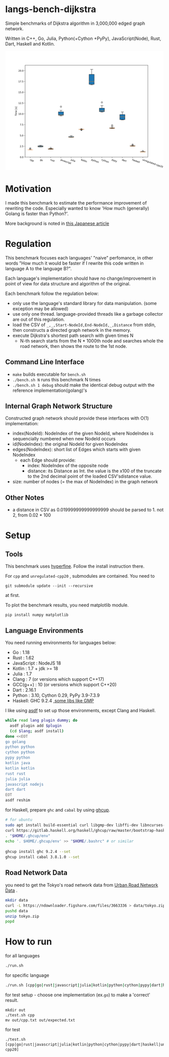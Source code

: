 # langs-bench-dijkstra
Simple benchmarks of Dijkstra algorithm in 3,000,000 edged graph network. 

Written in C++, Go, Julia, Python(+Cython +PyPy), JavaScript(Node), Rust, Dart, Haskell and Kotlin.

<img src="result-20.png" width="600">

# Motivation

I made this benchmark to estimate the performance improvement of rewriting the code. Especially wanted to know 'How much (generally) Golang is faster than Python?'.

More background is noted in [this Japanese article](https://qiita.com/reki2000/items/55ef54b96b26d80ad694)

# Regulation

This benchmark focuses each languages' "naive" perfomance, in other words "How much it would be faster if I rewrite this code written in language A to the language B?". 

Each language's implementation should have no change/improvement in point of view for data structure and algorithm of the original.

Each benchmark follow the regulation below:
- only use the language's standard library for data manipulation. (some exception may be allowed)
- use only one thread. language-provided threads like a garbage collector are out of this regulation.
- load the CSV of  `_,_,Start-NodeId,End-NodeId,_,Distance` from stdin, then constructs a directed graph network in the memory.
- execute Dijkstra's shortest path search with given times N
  - N-th search starts from the N * 1000th node and searches whole the road network, then shows the route to the 1st node. 

## Command Line Interface

- `make` builds executable for `bench.sh`
- `./bench.sh N` runs this benchmark N times
- `./bench.sh 1 debug` should make the identical debug output with the reference implementation(golang)'s 

## Internal Graph Network Structure
Constructed graph network should provide these interfaces with O(1) implementation:
- index(NodeId): NodeIndex of the given NodeId, where NodeIndex is sequencially numbered when new NodeId occurs
- id(NodeIndex): the original NodeId for given NodeIndex
- edges(NodeIndex): short list of Edges which starts with given NodeIndex
  - each Edge should provide:
    - index: NodeIndex of the opposite node
    - distance: its Distance as Int. the value is the x100 of the truncate to the 2nd decimal point of the loaded CSV'sdistance value.
- size: number of nodes (= the max of NodeIndex) in the graph network

## Other Notes
- a distance in CSV as 0.019999999999999999 should be parsed to 1. not 2, from 0.02 * 100

# Setup

## Tools

This benchmark uses [hyperfine](https://github.com/sharkdp/hyperfine). Follow the install instruction there.


For `cpp` and `unregulated-cpp20` , submodules are contained. You need to

```
git submodule update --init --recursive
```

 at first.

To plot the benchmark results, you need matplotlib module.

```
pip install numpy matplotlib
```

## Language Environments

You need running environments for languages below:
- Go : 1.18
- Rust : 1.62
- JavaScript : NodeJS 18
- Kotlin : 1.7 + jdk >= 18
- Julia : 1.7
- Clang : 7 (or versions which support C++17)
- GCC(g++) : 10 (or versions which support C++20)
- Dart : 2.16.1
- Python : 3.10, Cython 0.29, PyPy 3.9-7.3.9
- Haskell: GHC 9.2.4 ,[some libs like GMP](https://github.com/haskell/ghcup/tree/master/.requirements/ghc)

I like using [asdf](https://asdf-vm.com/#/) to set up those environments, except Clang and Haskell.

```sh
while read lang plugin dummy; do
  asdf plugin add $plugin
  (cd $lang; asdf install)
done <<EOT
go golang
python python
cython python
pypy python
kotlin java
kotlin kotlin
rust rust
julia julia
javascript nodejs
dart dart
EOT
asdf reshim
```

for Haskell, prepare `ghc` and `cabal` by using [ghcup](https://www.haskell.org/ghcup/).

```sh
# for ubuntu
sudo apt install build-essential curl libgmp-dev libffi-dev libncurses-dev libtinfo5
curl https://gitlab.haskell.org/haskell/ghcup/raw/master/bootstrap-haskell -sSf | sh
. "$HOME/.ghcup/env"
echo '. $HOME/.ghcup/env' >> "$HOME/.bashrc" # or similar

ghcup install ghc 9.2.4 --set 
ghcup install cabal 3.8.1.0 --set 
```

## Road Network Data

you need to get the Tokyo's road network data from [Urban Road Network Data](https://figshare.com/articles/Urban_Road_Network_Data/2061897) .
```sh
mkdir data
curl -L https://ndownloader.figshare.com/files/3663336 > data/tokyo.zip
pushd data
unzip tokyo.zip
popd
```

# How to run

for all languages
```sh
./run.sh
```

for specific language
```sh
./run.sh [cpp|go|rust|javascript|julia|kotlin|python|cython|pypy|dart|haskell|unregulated-cpp20]
```

for test setup - choose one implementation (ex.`go`) to make a 'correct' result.
```
mkdir out
./test.sh cpp
mv out/cpp.txt out/expected.txt
```

for test
```
./test.sh [cpp|go|rust|javascript|julia|kotlin|python|cython|pypy|dart|haskell|unregulated-cpp20]
```
